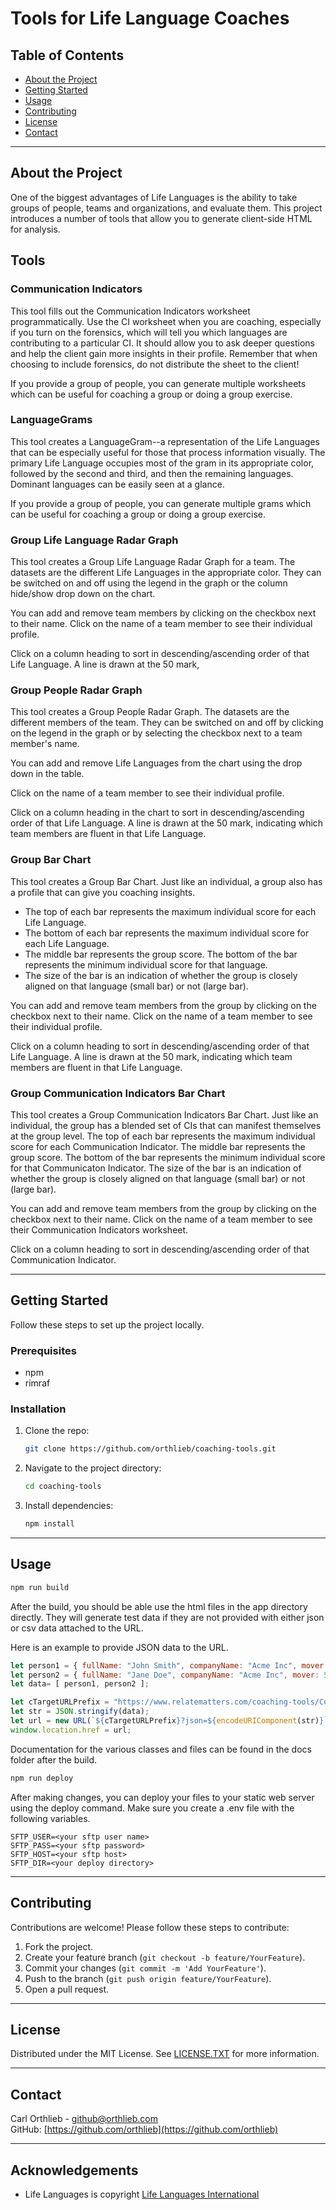 # **Tools for Life Language Coaches** 

## **Table of Contents**

- [About the Project](#about-the-project)
- [Getting Started](#getting-started)
- [Usage](#usage)
- [Contributing](#contributing)
- [License](#license)
- [Contact](#contact)

---

## **About the Project**

One of the biggest advantages of Life Languages is the ability to take groups of people, teams and organizations, and evaluate them. 
This project introduces a number of tools that allow you to generate client-side HTML for analysis.

## **Tools**
### **Communication Indicators**
This tool fills out the Communication Indicators worksheet programmatically. Use the 
CI worksheet when you are coaching, especially if you turn on the forensics, which will tell you which languages are 
contributing to a particular CI. It should allow you to ask deeper questions and help the client gain more insights in 
their profile. Remember that when choosing to include forensics, do not distribute the sheet to the client!

If you provide a group of people, you can generate multiple worksheets which can be useful for coaching a group or doing
a group exercise.
### **LanguageGrams**
This tool creates a LanguageGram--a representation of the Life Languages that can be especially useful 
for those that process information visually. The primary Life Language occupies most of the gram in its appropriate 
color, followed by the second and third, and then the remaining languages. Dominant languages can be easily seen at a 
glance.

If you provide a group of people, you can generate multiple grams which can be useful for coaching a group or doing a 
group exercise.
### **Group Life Language Radar Graph**
This tool creates a Group Life Language Radar Graph for a team. The datasets are the 
different Life Languages in the appropriate color. They can be switched on and off using the legend in the graph or the 
column hide/show drop down on the chart.

You can add and remove team members by clicking on the checkbox next to their name. Click on the name of a team member 
to see their individual profile.

Click on a column heading to sort in descending/ascending order of that Life Language. A line is drawn at the 50 mark, 

### **Group People Radar Graph**
This tool creates a Group People Radar Graph. The datasets are the different members of the team. They can be switched 
on and off by clicking on the legend in the graph or by selecting the checkbox next to a team member's name.

You can add and remove Life Languages from the chart using the drop down in the table.

Click on the name of a team member to see their individual profile.

Click on a column heading in the chart to sort in descending/ascending order of that Life Language. A line is drawn at 
the 50 mark, indicating which team members are fluent in that Life Language.

### **Group Bar Chart**
This tool creates a Group Bar Chart. Just like an individual, a group also has a profile that can give you coaching
insights. 
- The top of each bar represents the maximum individual score for each Life Language. 
- The bottom of each bar represents the maximum individual score for each Life Language. 
- The middle bar represents the group score. The bottom of the bar represents the minimum individual score for that 
language. 
- The size of the bar is an indication of whether the group is closely aligned on that language (small bar) or not 
(large bar).

You can add and remove team members from the group by clicking on the checkbox next to their name. Click on the name of 
a team member to see their individual profile.

Click on a column heading to sort in descending/ascending order of that Life Language. A line is drawn at the 50 mark, 
indicating which team members are fluent in that Life Language.

### **Group Communication Indicators Bar Chart**
This tool creates a Group Communication Indicators Bar Chart. Just like an individual, the group has a blended set of 
CIs that can manifest themselves at the group level. The top of each bar represents the maximum individual score for 
each Communication Indicator. The middle bar represents the group score. The bottom of the bar represents the minimum 
individual score for that Communicaton Indicator. The size of the bar is an indication of whether the group is closely 
aligned on that language (small bar) or not (large bar).

You can add and remove team members from the group by clicking on the checkbox next to their name. Click on the name of 
a team member to see their Communication Indicators worksheet.

Click on a column heading to sort in descending/ascending order of that Communication Indicator.

---

## **Getting Started**

Follow these steps to set up the project locally.

### **Prerequisites**
- npm
- rimraf

### **Installation**

1. Clone the repo:
   ```bash
   git clone https://github.com/orthlieb/coaching-tools.git
   ```
2. Navigate to the project directory:
   ```bash
   cd coaching-tools
   ```
3. Install dependencies:
   ```bash
   npm install
   ```

---

## **Usage**

```bash
npm run build
```
After the build, you should be able use the html files in the app directory directly. They will generate test data if 
they are not provided with either json or csv data attached to the URL.

Here is an example to provide JSON data to the URL.

```javascript
let person1 = { fullName: "John Smith", companyName: "Acme Inc", mover: 65, doer: 77, ... };
let person2 = { fullName: "Jane Doe", companyName: "Acme Inc", mover: 56, doer: 88, ... };
let data= [ person1, person2 ];

let cTargetURLPrefix = "https://www.relatematters.com/coaching-tools/CommunicationIndicators.html";
let str = JSON.stringify(data);
let url = new URL(`${cTargetURLPrefix}?json=${encodeURIComponent(str)}`);
window.location.href = url;
```
Documentation for the various classes and files can be found in the docs folder after the build.
```bash
npm run deploy
```
After making changes, you can deploy your files to your static web server using the deploy command.
Make sure you create a .env file with the following variables.
```
SFTP_USER=<your sftp user name>
SFTP_PASS=<your sftp password>
SFTP_HOST=<your sftp host>
SFTP_DIR=<your deploy directory>
```

---

## **Contributing**

Contributions are welcome! Please follow these steps to contribute:

1. Fork the project.
2. Create your feature branch (`git checkout -b feature/YourFeature`).
3. Commit your changes (`git commit -m 'Add YourFeature'`).
4. Push to the branch (`git push origin feature/YourFeature`).
5. Open a pull request.

---

## **License**

Distributed under the MIT License. See  [LICENSE.TXT](./LICENSE.txt) for more information.

---

## **Contact**

Carl Orthlieb - [github@orthlieb.com](mailto:github@orthlieb.com.com)  
GitHub: [https://github.com/orthlieb](https://github.com/orthlieb)  

---

## **Acknowledgements**

- Life Languages is copyright [Life Languages International](https://www.lifelanguages.com)